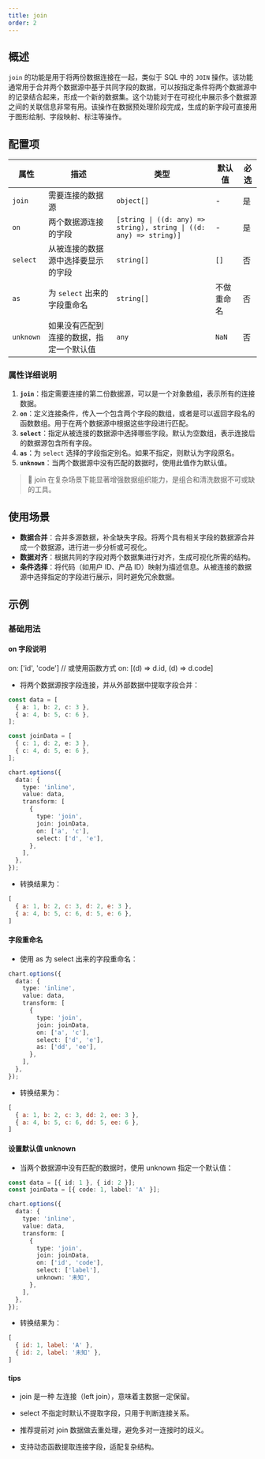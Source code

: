 ```yaml
---
title: join
order: 2
---
```


## 概述

`join` 的功能是用于将两份数据连接在一起，类似于 SQL 中的 `JOIN` 操作。该功能通常用于合并两个数据源中基于共同字段的数据，可以按指定条件将两个数据源中的记录结合起来，形成一个新的数据集。这个功能对于在可视化中展示多个数据源之间的关联信息非常有用。该操作在数据预处理阶段完成，生成的新字段可直接用于图形绘制、字段映射、标注等操作。

## 配置项

| 属性     | 描述                                   | 类型                                                                 | 默认值   | 必选   |
|----------|----------------------------------------|----------------------------------------------------------------------|----------|--------|
| `join`   | 需要连接的数据源                       | `object[]`                                                           | -        | 是     |
| `on`     | 两个数据源连接的字段                   | `[string \| ((d: any) => string), string \| ((d: any) => string)]`    | -        | 是     |
| `select` | 从被连接的数据源中选择要显示的字段      | `string[]`                                                           | `[]`     | 否     |
| `as`     | 为 `select` 出来的字段重命名            | `string[]`                                                           | 不做重命名 | 否     |
| `unknown`| 如果没有匹配到连接的数据，指定一个默认值 | `any`                                                                | `NaN`    | 否     |

### 属性详细说明

1. **`join`**：指定需要连接的第二份数据源，可以是一个对象数组，表示所有的连接数据。
2. **`on`**：定义连接条件，传入一个包含两个字段的数组，或者是可以返回字段名的函数数组。用于在两个数据源中根据这些字段进行匹配。
3. **`select`**：指定从被连接的数据源中选择哪些字段。默认为空数组，表示连接后的数据源包含所有字段。
4. **`as`**：为 `select` 选择的字段指定别名。如果不指定，则默认为字段原名。
5. **`unknown`**：当两个数据源中没有匹配的数据时，使用此值作为默认值。

> 📌 join 在复杂场景下能显著增强数据组织能力，是组合和清洗数据不可或缺的工具。

## 使用场景

- **数据合并**：合并多源数据，补全缺失字段。将两个具有相关字段的数据源合并成一个数据源，进行进一步分析或可视化。
- **数据对齐**：根据共同的字段对两个数据集进行对齐，生成可视化所需的结构。
- **条件选择**：将代码（如用户 ID、产品 ID）映射为描述信息。从被连接的数据源中选择指定的字段进行展示，同时避免冗余数据。

## 示例

### 基础用法

#### on 字段说明
on: ['id', 'code']
// 或使用函数方式
on: [(d) => d.id, (d) => d.code]

- 将两个数据源按字段连接，并从外部数据中提取字段合并：

```ts
const data = [
  { a: 1, b: 2, c: 3 },
  { a: 4, b: 5, c: 6 },
];

const joinData = [
  { c: 1, d: 2, e: 3 },
  { c: 4, d: 5, e: 6 },
];

chart.options({
  data: {
    type: 'inline',
    value: data,
    transform: [
      {
        type: 'join',
        join: joinData,
        on: ['a', 'c'],
        select: ['d', 'e'],
      },
    ],
  },
});
```

- 转换结果为：
```js
[
  { a: 1, b: 2, c: 3, d: 2, e: 3 },
  { a: 4, b: 5, c: 6, d: 5, e: 6 },
]
```

#### 字段重命名
- 使用 as 为 select 出来的字段重命名：
```ts
chart.options({
  data: {
    type: 'inline',
    value: data,
    transform: [
      {
        type: 'join',
        join: joinData,
        on: ['a', 'c'],
        select: ['d', 'e'],
        as: ['dd', 'ee'],
      },
    ],
  },
});
```
- 转换结果为：
```js
[
  { a: 1, b: 2, c: 3, dd: 2, ee: 3 },
  { a: 4, b: 5, c: 6, dd: 5, ee: 6 },
]
```
#### 设置默认值 unknown

- 当两个数据源中没有匹配的数据时，使用 unknown 指定一个默认值：
```ts
const data = [{ id: 1 }, { id: 2 }];
const joinData = [{ code: 1, label: 'A' }];

chart.options({
  data: {
    type: 'inline',
    value: data,
    transform: [
      {
        type: 'join',
        join: joinData,
        on: ['id', 'code'],
        select: ['label'],
        unknown: '未知',
      },
    ],
  },
});
```
- 转换结果为：
```js
[
  { id: 1, label: 'A' },
  { id: 2, label: '未知' },
]
```

#### tips
- join 是一种 左连接（left join），意味着主数据一定保留。

- select 不指定时默认不提取字段，只用于判断连接关系。

- 推荐提前对 join 数据做去重处理，避免多对一连接时的歧义。

- 支持动态函数提取连接字段，适配复杂结构。

